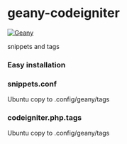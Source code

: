 # geany-codeigniter
[![Geany](https://img.shields.io/badge/Geany-Dowload-yellow)](https://geany.org/download/releases/)

snippets and tags

### Easy installation ###

### snippets.conf    
Ubuntu copy to .config/geany/tags

### codeigniter.php.tags
Ubuntu copy to .config/geany/tags
